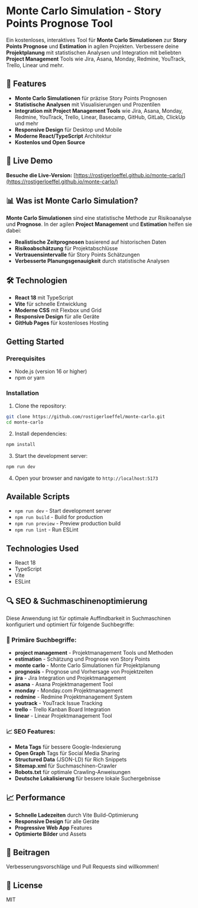 # Monte Carlo Simulation - Story Points Prognose Tool

Ein kostenloses, interaktives Tool für **Monte Carlo Simulationen** zur **Story Points Prognose** und **Estimation** in agilen Projekten. Verbessere deine **Projektplanung** mit statistischen Analysen und Integration mit beliebten **Project Management** Tools wie Jira, Asana, Monday, Redmine, YouTrack, Trello, Linear und mehr.

## 🎯 Features

- **Monte Carlo Simulationen** für präzise Story Points Prognosen
- **Statistische Analysen** mit Visualisierungen und Prozentilen
- **Integration mit Project Management Tools** wie Jira, Asana, Monday, Redmine, YouTrack, Trello, Linear, Basecamp, GitHub, GitLab, ClickUp und mehr
- **Responsive Design** für Desktop und Mobile
- **Moderne React/TypeScript** Architektur
- **Kostenlos und Open Source**

## 🚀 Live Demo

**Besuche die Live-Version:** [https://rostigerloeffel.github.io/monte-carlo/](https://rostigerloeffel.github.io/monte-carlo/)

## 📊 Was ist Monte Carlo Simulation?

**Monte Carlo Simulationen** sind eine statistische Methode zur Risikoanalyse und **Prognose**. In der agilen **Project Management** und **Estimation** helfen sie dabei:

- **Realistische Zeitprognosen** basierend auf historischen Daten
- **Risikoabschätzung** für Projektabschlüsse
- **Vertrauensintervalle** für Story Points Schätzungen
- **Verbesserte Planungsgenauigkeit** durch statistische Analysen

## 🛠️ Technologien

- **React 18** mit TypeScript
- **Vite** für schnelle Entwicklung
- **Moderne CSS** mit Flexbox und Grid
- **Responsive Design** für alle Geräte
- **GitHub Pages** für kostenloses Hosting

## Getting Started

### Prerequisites

- Node.js (version 16 or higher)
- npm or yarn

### Installation

1. Clone the repository:
```bash
git clone https://github.com/rostigerloeffel/monte-carlo.git
cd monte-carlo
```

2. Install dependencies:
```bash
npm install
```

3. Start the development server:
```bash
npm run dev
```

4. Open your browser and navigate to `http://localhost:5173`

## Available Scripts

- `npm run dev` - Start development server
- `npm run build` - Build for production
- `npm run preview` - Preview production build
- `npm run lint` - Run ESLint

## Technologies Used

- React 18
- TypeScript
- Vite
- ESLint

## 🔍 SEO & Suchmaschinenoptimierung

Diese Anwendung ist für optimale Auffindbarkeit in Suchmaschinen konfiguriert und optimiert für folgende Suchbegriffe:

### 🎯 Primäre Suchbegriffe:
- **project management** - Projektmanagement Tools und Methoden
- **estimation** - Schätzung und Prognose von Story Points
- **monte carlo** - Monte Carlo Simulationen für Projektplanung
- **prognosis** - Prognose und Vorhersage von Projektzeiten
- **jira** - Jira Integration und Projektmanagement
- **asana** - Asana Projektmanagement Tool
- **monday** - Monday.com Projektmanagement
- **redmine** - Redmine Projektmanagement System
- **youtrack** - YouTrack Issue Tracking
- **trello** - Trello Kanban Board Integration
- **linear** - Linear Projektmanagement Tool

### 📈 SEO Features:
- **Meta Tags** für bessere Google-Indexierung
- **Open Graph** Tags für Social Media Sharing
- **Structured Data** (JSON-LD) für Rich Snippets
- **Sitemap.xml** für Suchmaschinen-Crawler
- **Robots.txt** für optimale Crawling-Anweisungen
- **Deutsche Lokalisierung** für bessere lokale Suchergebnisse

## 📈 Performance

- **Schnelle Ladezeiten** durch Vite Build-Optimierung
- **Responsive Design** für alle Geräte
- **Progressive Web App** Features
- **Optimierte Bilder** und Assets

## 🤝 Beitragen

Verbesserungsvorschläge und Pull Requests sind willkommen! 

## 📄 License

MIT

